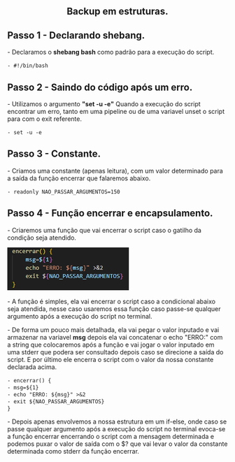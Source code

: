 <h2 p align="center" > Backup em estruturas. </h2></p>

## Passo 1 - Declarando shebang.

<p> - Declaramos o <b>shebang bash</b> como padrão para a execução do script.</p>

    - #!/bin/bash

## Passo 2 - Saindo do código após um erro.

<p> - Utilizamos o argumento <b>"set -u -e"</b> Quando a execução do script encontrar um erro, tanto em uma pipeline ou de uma variavel unset o script para com o exit referente.</p>

    - set -u -e

## Passo 3 - Constante.

<p> - Criamos uma constante (apenas leitura), com um valor determinado para a saída da função encerrar que falaremos abaixo. </p>

    - readonly NAO_PASSAR_ARGUMENTOS=150

## Passo 4 - Função encerrar e encapsulamento.

<p> - Criaremos uma função que vai encerrar o script caso o gatilho da condição seja atendido. </p>

![Passo 1](imgs/Imagem_1.png)

<p> - A função é simples, ela vai encerrar o script caso a condicional abaixo seja atendida, nesse caso usaremos essa função caso passe-se qualquer argumento após a execução do script no terminal. </p>

<p> - De forma um pouco mais detalhada, ela vai pegar o valor inputado e vai armazenar na variavel <b>msg</b> depois ela vai concatenar o echo "ERRO:" com a string que colocaremos após a função e vai jogar o valor inputado em uma stderr que podera ser consultado depois caso se direcione a saída do script. E por último ele encerra o script com o valor da nossa constante declarada acima. </p>

    - encerrar() {
	- msg=${1}
	- echo "ERRO: ${msg}" >&2
	- exit ${NAO_PASSAR_ARGUMENTOS}
    }

<p> - Depois apenas envolvemos a nossa estrutura em um if-else, onde caso se passe qualquer argumento após a execução do script no terminal evoca-se a função encerrar encerrando o script com a mensagem determinada e podemos puxar o valor de saída com o $? que vai levar o valor da constante determinada como stderr da função encerrar. </p>
